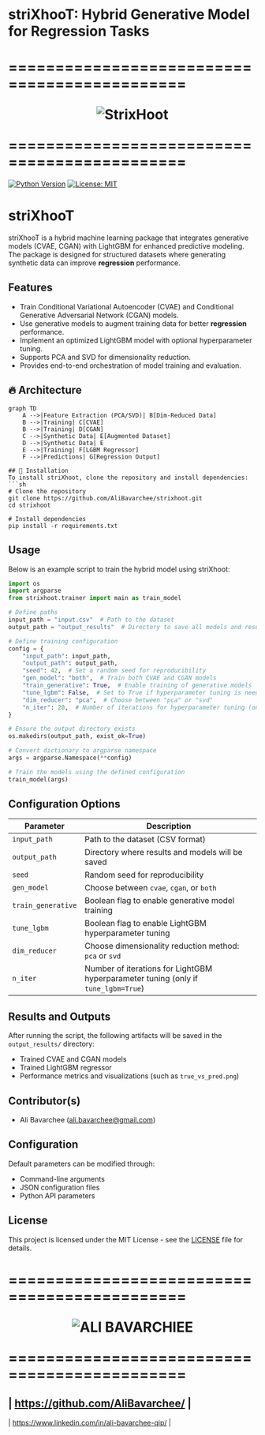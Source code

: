 # **striXhooT: Hybrid Generative Model for Regression Tasks**
=============================================<p align="Center">![StrixHoot](https://teal-broad-gecko-650.mypinata.cloud/ipfs/bafybeiaoj7bft4gmslrswby2amszqswkaxhovsry2p7gcbmkvmqmjfqwwy)</p>=============================================
=====

[![Python Version](https://img.shields.io/badge/python-3.8%2B-blue)](https://www.python.org/)
[![License: MIT](https://img.shields.io/badge/License-MIT-yellow.svg)](https://opensource.org/licenses/MIT)

# striXhooT

striXhooT is a hybrid machine learning package that integrates generative models (CVAE, CGAN) with LightGBM for enhanced predictive modeling. The package is designed for structured datasets where generating synthetic data can improve **regression** performance.

## Features
- Train Conditional Variational Autoencoder (CVAE) and Conditional Generative Adversarial Network (CGAN) models.
- Use generative models to augment training data for better **regression** performance.
- Implement an optimized LightGBM model with optional hyperparameter tuning.
- Supports PCA and SVD for dimensionality reduction.
- Provides end-to-end orchestration of model training and evaluation.

## 🔥 Architecture  
```mermaid
graph TD
    A -->|Feature Extraction (PCA/SVD)| B[Dim-Reduced Data]
    B -->|Training| C[CVAE]
    B -->|Training| D[CGAN]
    C -->|Synthetic Data| E[Augmented Dataset]
    D -->|Synthetic Data| E
    E -->|Training| F[LGBM Regressor]
    F -->|Predictions| G[Regression Output]

## 📌 Installation
To install striXhoot, clone the repository and install dependencies:
```sh
# Clone the repository
git clone https://github.com/AliBavarchee/strixhoot.git
cd strixhoot

# Install dependencies
pip install -r requirements.txt
```

## Usage
Below is an example script to train the hybrid model using striXhoot:
```python
import os
import argparse
from strixhoot.trainer import main as train_model

# Define paths
input_path = "input.csv"  # Path to the dataset
output_path = "output_results"  # Directory to save all models and results

# Define training configuration
config = {
    "input_path": input_path,
    "output_path": output_path,
    "seed": 42,  # Set a random seed for reproducibility
    "gen_model": "both",  # Train both CVAE and CGAN models
    "train_generative": True,  # Enable training of generative models
    "tune_lgbm": False,  # Set to True if hyperparameter tuning is needed
    "dim_reducer": "pca",  # Choose between "pca" or "svd"
    "n_iter": 20,  # Number of iterations for hyperparameter tuning (only if tune_lgbm=True)
}

# Ensure the output directory exists
os.makedirs(output_path, exist_ok=True)

# Convert dictionary to argparse namespace
args = argparse.Namespace(**config)

# Train the models using the defined configuration
train_model(args)
```

## Configuration Options
| Parameter        | Description |
|-----------------|-------------|
| `input_path`    | Path to the dataset (CSV format) |
| `output_path`   | Directory where results and models will be saved |
| `seed`          | Random seed for reproducibility |
| `gen_model`     | Choose between `cvae`, `cgan`, or `both` |
| `train_generative` | Boolean flag to enable generative model training |
| `tune_lgbm`     | Boolean flag to enable LightGBM hyperparameter tuning |
| `dim_reducer`   | Choose dimensionality reduction method: `pca` or `svd` |
| `n_iter`        | Number of iterations for LightGBM hyperparameter tuning (only if `tune_lgbm=True`) |

## Results and Outputs
After running the script, the following artifacts will be saved in the `output_results/` directory:
- Trained CVAE and CGAN models
- Trained LightGBM regressor
- Performance metrics and visualizations (such as `true_vs_pred.png`)


## Contributor(s)
- Ali Bavarchee (ali.bavarchee@gmail.com)



## Configuration

Default parameters can be modified through:
- Command-line arguments
- JSON configuration files
- Python API parameters

## License

This project is licensed under the MIT License - see the [LICENSE](LICENSE) file for details.

=============================================<p align="Center">![ALI BAVARCHIEE](https://teal-broad-gecko-650.mypinata.cloud/ipfs/bafkreif332ra4lrdjfzaiowc2ikhl65uflok37e7hmuxomwpccracarqpy)</p>=============================================
=====
| https://github.com/AliBavarchee/ |
----
| https://www.linkedin.com/in/ali-bavarchee-qip/ |

